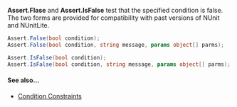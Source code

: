 **Assert.Flase** and **Assert.IsFalse** test that the specified condition is false.
The two forms are provided for compatibility with past versions of NUnit and
NUnitLite.

```csharp
Assert.False(bool condition);
Assert.False(bool condition, string message, params object[] parms);

Assert.IsFalse(bool condition);
Assert.IsFalse(bool condition, string message, params object[] parms);
```

#### See also...
 * [Condition Constraints](Constraints#condition-constraints)
